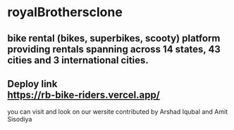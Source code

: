 # royalBrothersclone
bike rental (bikes, superbikes, scooty) platform providing rentals spanning across 14 states, 43 cities and 3 international cities.
-------------------------------------------------------
  **Deploy link**   
            https://rb-bike-riders.vercel.app/
---------------------------------------------------------
you can visit and look on our wersite contributed by Arshad Iqubal and Amit Sisodiya
